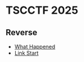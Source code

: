 # TSCCTF 2025

## Reverse

+ [What Happened](./Reverse/What_Happened/writeup.md)
+ [Link Start](./Reverse/Link_Start/writeup.md)
